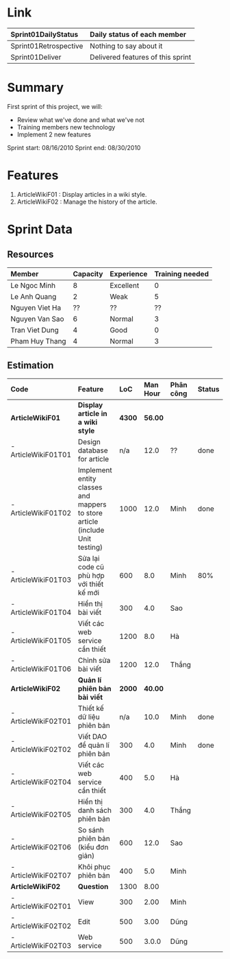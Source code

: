 # Link #

| Sprint01DailyStatus | Daily status of each member |
|:--------------------|:----------------------------|
| Sprint01Retrospective | Nothing to say about it |
| Sprint01Deliver | Delivered features of this sprint |

# Summary #

First sprint of this project, we will:
  * Review what we've done and what we've not
  * Training members new technology
  * Implement 2 new features

Sprint start: 08/16/2010
Sprint end: 08/30/2010

# Features #

  1. ArticleWikiF01 : Display articles in a wiki style.
  1. ArticleWikiF02 : Manage the history of the article.

# Sprint Data #
## Resources ##

| Member | Capacity | Experience | Training needed |
|:-------|:---------|:-----------|:----------------|
| Le Ngoc Minh  | 8 | Excellent | 0 |
| Le Anh Quang  | 2 | Weak | 5 |
| Nguyen Viet Ha | ?? | ?? | ?? |
| Nguyen Van Sao  | 6 | Normal | 3 |
| Tran Viet Dung  | 4 | Good | 0 |
| Pham Huy Thang  | 4 | Normal | 3 |

## Estimation ##
| **Code** | **Feature** | **LoC** | **Man Hour** | **Phân công** | Status |
|:---------|:------------|:--------|:-------------|:----------------|:-------|
| **ArticleWikiF01** | **Display article in a wiki style** | **4300** | **56.00** |  |  |
|  -  ArticleWikiF01T01 | Design database for article | n/a | 12.0 | ?? | done |
|  -  ArticleWikiF01T02 | Implement entity classes and mappers to store article (include Unit testing) | 1000 | 12.0 | Minh | done |
|  -  ArticleWikiF01T03 | Sửa lại code cũ phù hợp với thiết kế mới | 600 | 8.0 | Minh | 80% |
|  -  ArticleWikiF01T04 | Hiển thị bài viết | 300 | 4.0 | Sao |  |
|  -  ArticleWikiF01T05 | Viết các web service cần thiết | 1200 | 8.0 | Hà |  |
|  -  ArticleWikiF01T06 | Chỉnh sửa bài viết | 1200 | 12.0 | Thắng |  |
| **ArticleWikiF02** | **Quản lí phiên bản bài viết** | **2000** | **40.00** |  |  |
|  -  ArticleWikiF02T01 | Thiết kế dữ liệu phiên bản | n/a | 10.0 | Minh | done |
|  -  ArticleWikiF02T02 | Viết DAO để quản lí phiên bản | 300 | 4.0 | Minh | done |
|  -  ArticleWikiF02T04 | Viết các web service cần thiết | 400 | 5.0 | Hà |  |
|  -  ArticleWikiF02T05 | Hiển thị danh sách phiên bản | 300 | 4.0 | Thắng |  |
|  -  ArticleWikiF02T06 | So sánh phiên bản (kiểu đơn giản) | 600 | 12.0 | Sao |  |
|  -  ArticleWikiF02T07 | Khôi phục phiên bản | 400 | 5.0 | Minh |  |
| **ArticleWikiF02** | **Question** | 1300 | 8.00|  |  |
|  - ArticleWikiF02T01 | View | 300 | 2.00| Minh |  |
|  - ArticleWikiF02T02 | Edit | 500 | 3.00 | Dũng |  |
|  - ArticleWikiF02T03 | Web service | 500 | 3.0.0 | Dũng |  |